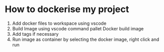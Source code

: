 # How to dockerise my project

1. Add docker files to workspace using vscode
2. Build Image using vscode command pallet Docker build image
3. Add tags if necessary
4. Run image as container by selecting the docker image, right click and run

